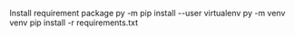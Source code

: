 
Install requirement package
  py -m pip install --user virtualenv
  py -m venv venv
  pip install -r requirements.txt